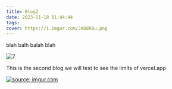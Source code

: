 ```yaml
---
title: Blog2
date: 2023-11-18 01:44:44
tags:
cover: https://i.imgur.com/JAQ8kBu.png
---
```

blah balh balah blah

![7](http://techdonecheap.com/blog/wp-content/uploads/2023/10/7.jpg "7.jpg")


This is the second blog we will test to see the limits of vercel.app

<a href="https://imgur.com/BIeRwBc"><img src="https://i.imgur.com/BIeRwBc.png" title="source: imgur.com" /></a>
